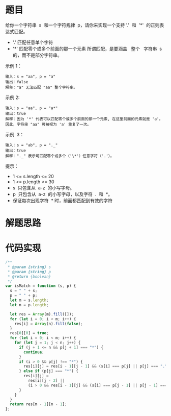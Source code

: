 # 题目

给你一个字符串  s  和一个字符规律  p，请你来实现一个支持 '.'  和  '\*'  的正则表达式匹配。

- '.' 匹配任意单个字符
- '\*' 匹配零个或多个前面的那一个元素
  所谓匹配，是要涵盖   整个   字符串  s 的，而不是部分字符串。

示例 1：

```
输入：s = "aa", p = "a"
输出：false
解释："a" 无法匹配 "aa" 整个字符串。
```

示例 2:

```
输入：s = "aa", p = "a*"
输出：true
解释：因为 '*' 代表可以匹配零个或多个前面的那一个元素, 在这里前面的元素就是 'a'。因此，字符串 "aa" 可被视为 'a' 重复了一次。
```

示例  3：

```
输入：s = "ab", p = "._"
输出：true
解释："._" 表示可匹配零个或多个（'\*'）任意字符（'.'）。
```

提示：

- 1 <= s.length <= 20
- 1 <= p.length <= 30
- s  只包含从  a-z  的小写字母。
- p  只包含从  a-z  的小写字母，以及字符  .  和  \*。
- 保证每次出现字符  \* 时，前面都匹配到有效的字符

# 解题思路

# 代码实现

```javascript
/**
 * @param {string} s
 * @param {string} p
 * @return {boolean}
 */
var isMatch = function (s, p) {
  s = " " + s;
  p = " " + p;
  let m = s.length;
  let n = p.length;

  let res = Array(m).fill([]);
  for (let i = 0; i < m; i++) {
    res[i] = Array(n).fill(false);
  }
  res[0][0] = true;
  for (let i = 0; i < m; i++) {
    for (let j = 1; j < n; j++) {
      if (j + 1 <= n && p[j + 1] === "*") {
        continue;
      }
      if (i > 0 && p[j] !== "*") {
        res[i][j] = res[i - 1][j - 1] && (s[i] === p[j] || p[j] === ".");
      } else if (p[j] === "*") {
        res[i][j] =
          res[i][j - 2] ||
          (i > 0 && res[i - 1][j] && (s[i] === p[j - 1] || p[j - 1] === "."));
      }
    }
  }
  return res[m - 1][n - 1];
};
```
